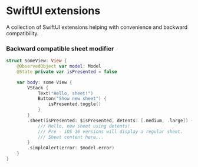 # SwiftUI extensions

A collection of SwiftUI extensions helping with convenience and backward compatibility.

### Backward compatible sheet modifier

```swift
struct SomeView: View {
    @ObservedObject var model: Model
    @State private var isPresented = false

    var body: some View {
        VStack {
            Text("Hello, sheet!")
            Button("Show new sheet") {
                isPresented.toggle()
            }
        }
        .sheet(isPresented: $isPresented, detents: [.medium, .large]) {
            /// Hello, new sheet using detents! 
            /// Pre - iOS 16 versions will display a regular sheet.
            /// Sheet content here...
        }
        .simpleAlert(error: $model.error)
    }
}
```
